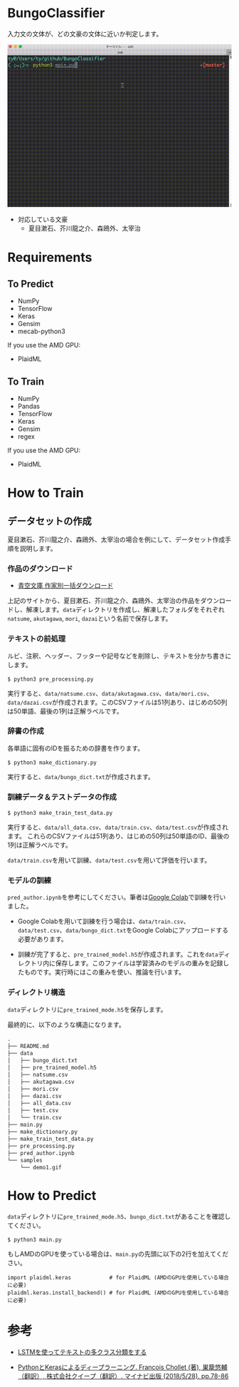 # BungoClassifier

入力文の文体が、どの文豪の文体に近いか判定します。

![demo](./samples/demo1.gif)

- 対応している文豪
  - 夏目漱石、芥川龍之介、森鴎外、太宰治

# Requirements
## To Predict
- NumPy
- TensorFlow
- Keras
- Gensim
- mecab-python3

If you use the AMD GPU:
- PlaidML

## To Train
- NumPy
- Pandas
- TensorFlow
- Keras
- Gensim
- regex

If you use the AMD GPU:
- PlaidML



# How to Train


## データセットの作成
夏目漱石、芥川龍之介、森鴎外、太宰治の場合を例にして、データセット作成手順を説明します。

### 作品のダウンロード
- [青空文庫 作家別一括ダウンロード](http://keison.sakura.ne.jp/)

上記のサイトから、夏目漱石、芥川龍之介、森鴎外、太宰治の作品をダウンロードし、解凍します。`data`ディレクトリを作成し、解凍したフォルダをそれぞれ`natsume`, `akutagawa`, `mori`, `dazai`という名前で保存します。

### テキストの前処理
ルビ、注釈、ヘッダー、フッターや記号などを削除し、テキストを分かち書きにします。

```
$ python3 pre_processing.py
```

実行すると、`data/natsume.csv`、`data/akutagawa.csv`、`data/mori.csv`、`data/dazai.csv`が作成されます。このCSVファイルは51列あり、はじめの50列は50単語、最後の1列は正解ラベルです。

### 辞書の作成
各単語に固有のIDを振るための辞書を作ります。

```
$ python3 make_dictionary.py
```

実行すると、`data/bungo_dict.txt`が作成されます。

### 訓練データ＆テストデータの作成

```
$ python3 make_train_test_data.py
```

実行すると、`data/all_data.csv`、`data/train.csv`、`data/test.csv`が作成されます。
これらのCSVファイルは51列あり、はじめの50列は50単語のID、最後の1列は正解ラベルです。

`data/train.csv`を用いて訓練、`data/test.csv`を用いて評価を行います。

### モデルの訓練
`pred_author.ipynb`を参考にしてください。筆者は[Google Colab](https://colab.research.google.com/)で訓練を行いました。

- Google Colabを用いて訓練を行う場合は、`data/train.csv`、`data/test.csv`、`data/bungo_dict.txt`をGoogle Colabにアップロードする必要があります。

- 訓練が完了すると、`pre_trained_model.h5`が作成されます。これを`data`ディレクトリ内に保存します。このファイルは学習済みのモデルの重みを記録したものです。実行時にはこの重みを使い、推論を行います。

### ディレクトリ構造
`data`ディレクトリに`pre_trained_mode.h5`を保存します。

最終的に、以下のような構造になります。

```
.
├── README.md
├── data
│   ├── bungo_dict.txt
│   ├── pre_trained_model.h5
│   ├── natsume.csv
│   ├── akutagawa.csv
│   ├── mori.csv
│   ├── dazai.csv
│   ├── all_data.csv
│   ├── test.csv
│   └── train.csv
├── main.py
├── make_dictionary.py
├── make_train_test_data.py
├── pre_processing.py
├── pred_author.ipynb
└── samples
    └── demo1.gif
```

# How to Predict

`data`ディレクトリに`pre_trained_mode.h5`、`bungo_dict.txt`があることを確認してください。


```
$ python3 main.py
```

もしAMDのGPUを使っている場合は、`main.py`の先頭に以下の2行を加えてください。

```
import plaidml.keras            # for PlaidML (AMDのGPUを使用している場合に必要)
plaidml.keras.install_backend() # for PlaidML (AMDのGPUを使用している場合に必要)
```


# 参考
- [LSTMを使ってテキストの多クラス分類をする](https://blog.codingecho.com/2018/03/25/lstm%E3%82%92%E4%BD%BF%E3%81%A3%E3%81%A6%E3%83%86%E3%82%AD%E3%82%B9%E3%83%88%E3%81%AE%E5%A4%9A%E3%82%AF%E3%83%A9%E3%82%B9%E5%88%86%E9%A1%9E%E3%82%92%E3%81%99%E3%82%8B/)

- [PythonとKerasによるディープラーニング. Francois Chollet (著), 巣籠悠輔（翻訳）, 株式会社クイープ（翻訳）. マイナビ出版 (2018/5/28). pp.78-86 ](https://www.amazon.co.jp/Python%E3%81%A8Keras%E3%81%AB%E3%82%88%E3%82%8B%E3%83%87%E3%82%A3%E3%83%BC%E3%83%97%E3%83%A9%E3%83%BC%E3%83%8B%E3%83%B3%E3%82%B0-Francois-Chollet-ebook/dp/B07D498RJK)
